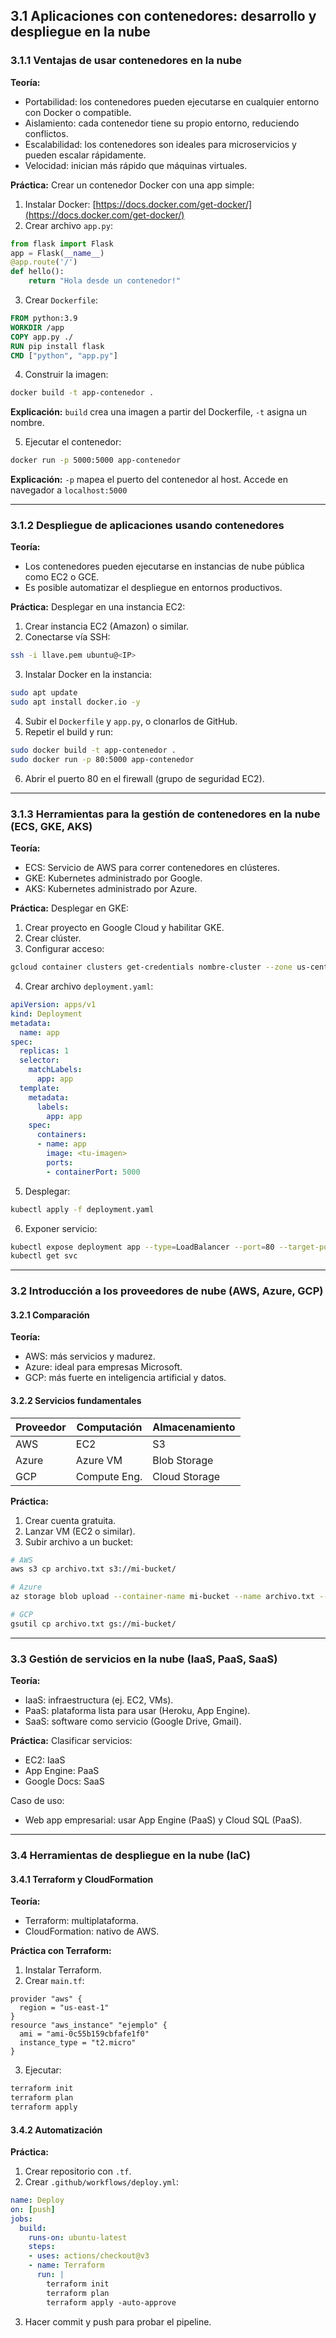 ## 3.1 Aplicaciones con contenedores: desarrollo y despliegue en la nube

### 3.1.1 Ventajas de usar contenedores en la nube

**Teoría:**

* Portabilidad: los contenedores pueden ejecutarse en cualquier entorno con Docker o compatible.
* Aislamiento: cada contenedor tiene su propio entorno, reduciendo conflictos.
* Escalabilidad: los contenedores son ideales para microservicios y pueden escalar rápidamente.
* Velocidad: inician más rápido que máquinas virtuales.

**Práctica:**
Crear un contenedor Docker con una app simple:

1. Instalar Docker: [https://docs.docker.com/get-docker/](https://docs.docker.com/get-docker/)
2. Crear archivo `app.py`:

```python
from flask import Flask
app = Flask(__name__)
@app.route('/')
def hello():
    return "Hola desde un contenedor!"
```

3. Crear `Dockerfile`:

```Dockerfile
FROM python:3.9
WORKDIR /app
COPY app.py ./
RUN pip install flask
CMD ["python", "app.py"]
```

4. Construir la imagen:

```bash
docker build -t app-contenedor .
```

**Explicación:** `build` crea una imagen a partir del Dockerfile, `-t` asigna un nombre.

5. Ejecutar el contenedor:

```bash
docker run -p 5000:5000 app-contenedor
```

**Explicación:** `-p` mapea el puerto del contenedor al host. Accede en navegador a `localhost:5000`

---

### 3.1.2 Despliegue de aplicaciones usando contenedores

**Teoría:**

* Los contenedores pueden ejecutarse en instancias de nube pública como EC2 o GCE.
* Es posible automatizar el despliegue en entornos productivos.

**Práctica:**
Desplegar en una instancia EC2:

1. Crear instancia EC2 (Amazon) o similar.
2. Conectarse vía SSH:

```bash
ssh -i llave.pem ubuntu@<IP>
```

3. Instalar Docker en la instancia:

```bash
sudo apt update
sudo apt install docker.io -y
```

4. Subir el `Dockerfile` y `app.py`, o clonarlos de GitHub.
5. Repetir el build y run:

```bash
sudo docker build -t app-contenedor .
sudo docker run -p 80:5000 app-contenedor
```

6. Abrir el puerto 80 en el firewall (grupo de seguridad EC2).

---

### 3.1.3 Herramientas para la gestión de contenedores en la nube (ECS, GKE, AKS)

**Teoría:**

* ECS: Servicio de AWS para correr contenedores en clústeres.
* GKE: Kubernetes administrado por Google.
* AKS: Kubernetes administrado por Azure.

**Práctica:**
Desplegar en GKE:

1. Crear proyecto en Google Cloud y habilitar GKE.
2. Crear clúster.
3. Configurar acceso:

```bash
gcloud container clusters get-credentials nombre-cluster --zone us-central1-a
```

4. Crear archivo `deployment.yaml`:

```yaml
apiVersion: apps/v1
kind: Deployment
metadata:
  name: app
spec:
  replicas: 1
  selector:
    matchLabels:
      app: app
  template:
    metadata:
      labels:
        app: app
    spec:
      containers:
      - name: app
        image: <tu-imagen>
        ports:
        - containerPort: 5000
```

5. Desplegar:

```bash
kubectl apply -f deployment.yaml
```

6. Exponer servicio:

```bash
kubectl expose deployment app --type=LoadBalancer --port=80 --target-port=5000
kubectl get svc
```

---

### 3.2 Introducción a los proveedores de nube (AWS, Azure, GCP)

#### 3.2.1 Comparación

**Teoría:**

* AWS: más servicios y madurez.
* Azure: ideal para empresas Microsoft.
* GCP: más fuerte en inteligencia artificial y datos.

#### 3.2.2 Servicios fundamentales

| Proveedor | Computación  | Almacenamiento |
| --------- | ------------ | -------------- |
| AWS       | EC2          | S3             |
| Azure     | Azure VM     | Blob Storage   |
| GCP       | Compute Eng. | Cloud Storage  |

**Práctica:**

1. Crear cuenta gratuita.
2. Lanzar VM (EC2 o similar).
3. Subir archivo a un bucket:

```bash
# AWS
aws s3 cp archivo.txt s3://mi-bucket/

# Azure
az storage blob upload --container-name mi-bucket --name archivo.txt --file archivo.txt

# GCP
gsutil cp archivo.txt gs://mi-bucket/
```

---

### 3.3 Gestión de servicios en la nube (IaaS, PaaS, SaaS)

**Teoría:**

* IaaS: infraestructura (ej. EC2, VMs).
* PaaS: plataforma lista para usar (Heroku, App Engine).
* SaaS: software como servicio (Google Drive, Gmail).

**Práctica:**
Clasificar servicios:

* EC2: IaaS
* App Engine: PaaS
* Google Docs: SaaS

Caso de uso:

* Web app empresarial: usar App Engine (PaaS) y Cloud SQL (PaaS).

---

### 3.4 Herramientas de despliegue en la nube (IaC)

#### 3.4.1 Terraform y CloudFormation

**Teoría:**

* Terraform: multiplataforma.
* CloudFormation: nativo de AWS.

**Práctica con Terraform:**

1. Instalar Terraform.
2. Crear `main.tf`:

```hcl
provider "aws" {
  region = "us-east-1"
}
resource "aws_instance" "ejemplo" {
  ami = "ami-0c55b159cbfafe1f0"
  instance_type = "t2.micro"
}
```

3. Ejecutar:

```bash
terraform init
terraform plan
terraform apply
```

#### 3.4.2 Automatización

**Práctica:**

1. Crear repositorio con `.tf`.
2. Crear `.github/workflows/deploy.yml`:

```yaml
name: Deploy
on: [push]
jobs:
  build:
    runs-on: ubuntu-latest
    steps:
    - uses: actions/checkout@v3
    - name: Terraform
      run: |
        terraform init
        terraform plan
        terraform apply -auto-approve
```

3. Hacer commit y push para probar el pipeline.
